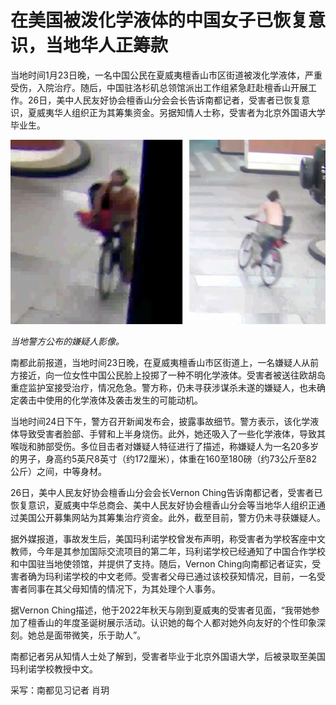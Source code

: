 # 在美国被泼化学液体的中国女子已恢复意识，当地华人正筹款

当地时间1月23日晚，一名中国公民在夏威夷檀香山市区街道被泼化学液体，严重受伤，入院治疗。随后，中国驻洛杉矶总领馆派出工作组紧急赶赴檀香山开展工作。26日，美中人民友好协会檀香山分会会长告诉南都记者，受害者已恢复意识，夏威夷华人组织正为其筹集资金。另据知情人士称，受害者为北京外国语大学毕业生。

![ba5a1133d0f75998e57b296cd7d64c5c.jpg](https://raw.githubusercontent.com/qqhsx/qqnews_image/main/2024/01/26/在美国被泼化学液体的中国女子已恢复意识，当地华人正筹款/ba5a1133d0f75998e57b296cd7d64c5c.jpg)

_当地警方公布的嫌疑人影像。_

南都此前报道，当地时间23日晚，在夏威夷檀香山市区街道上，一名嫌疑人从前方接近，向一位女性中国公民脸上投掷了一种不明化学液体。受害者被送往欧胡岛重症监护室接受治疗，情况危急。警方称，仍未寻获涉谋杀未遂的嫌疑人，也未确定袭击中使用的化学液体及袭击发生的可能动机。

当地时间24日下午，警方召开新闻发布会，披露事故细节。警方表示，该化学液体导致受害者脸部、手臂和上半身烧伤。此外，她还吸入了一些化学液体，导致其喉咙和肺部受伤。多位目击者对嫌疑人特征进行了描述，称嫌疑人为一名20多岁的男子，身高约5英尺8英寸（约172厘米），体重在160至180磅（约73公斤至82公斤）之间，中等身材。

26日，美中人民友好协会檀香山分会会长Vernon
Ching告诉南都记者，受害者已恢复意识，夏威夷中华总商会、美中人民友好协会檀香山分会等当地华人组织正通过美国公开募集网站为其筹集治疗资金。此外，截至目前，警方仍未寻获嫌疑人。

据外媒报道，事故发生后，美国玛利诺学校曾发布声明，称受害者为学校客座中文教师，今年是其参加国际交流项目的第二年，玛利诺学校已经通知了中国合作学校和中国驻当地使领馆，并提供了支持。随后，Vernon
Ching向南都记者证实，受害者确为玛利诺学校的中文老师。受害者父母已通过该校获知情况，目前，一名受害者同事在其父母知情的情况下，为其处理个人事务。

据Vernon
Ching描述，他于2022年秋天与刚到夏威夷的受害者见面，“我带她参加了檀香山的年度圣诞树展示活动。认识她的每个人都对她外向友好的个性印象深刻。她总是面带微笑，乐于助人”。

南都记者另从知情人士处了解到，受害者毕业于北京外国语大学，后被录取至美国玛利诺学校教授中文。

采写：南都见习记者 肖玥

